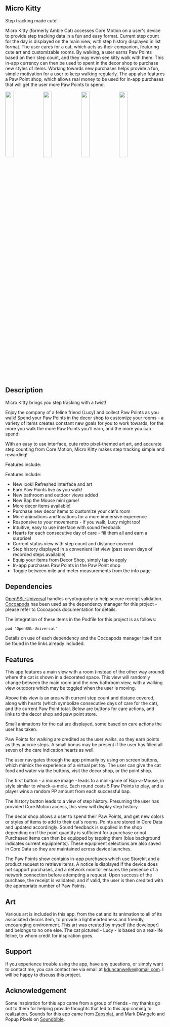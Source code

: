 ## Micro Kitty
Step tracking made cute!

Micro Kitty (formerly Amble Cat) accesses Core Motion on a user's device to provide step tracking data in a fun and easy format. Current step count for the day is displayed on the main view, with step history displayed in list format. The user cares for a cat, which acts as their companion, featuring cute art and customizable rooms. By walking, a user earns Paw Points based on their step count, and they may even see kitty walk with them. This in-app currency can then be used to spent in the decor shop to purchase new styles of items. Working towards new purchases helps provide a fun, simple motivation for a user to keep walking regularly. The app also features a Paw Point shop, which allows real money to be used for in-app purchases that will get the user more Paw Points to spend. 

<img src="http://kduncan-welke.com/MicroKitty1.png" width="23%"> <img src="http://kduncan-welke.com/MicroKitty2.png" width="23%"> <img src="http://kduncan-welke.com/MicroKitty3.png" width="23%"> <img src="http://kduncan-welke.com/MicroKitty4.png" width="23%">

## Description
Micro Kitty brings you step tracking with a twist!

Enjoy the company of a feline friend (Lucy) and collect Paw Points as you walk! Spend your Paw Points in the decor shop to customize your rooms - a variety of items creates constant new goals for you to work towards, for the more you walk the more Paw Points you'll earn, and the more you can spend!

With an easy to use interface, cute retro pixel-themed art art, and accurate step counting from Core Motion, Micro Kitty makes step tracking simple and rewarding!

Features include:

Features include:

* New look! Refreshed interface and art
* Earn Paw Points live as you walk!
* New bathroom and outdoor views added
* New Bap the Mouse mini game!
* More decor items available!
* Purchase new decor items to customize your cat's room
* More animations and locations for a more immersive experience
* Responsive to your movements - if you walk, Lucy might too!
* Intuitive, easy to use interface with sound feedback
* Hearts for each consecutive day of care - fill them all and earn a surprise!
* Current status view with step count and distance covered
* Step history displayed in a convenient list view (past seven days of recorded steps available)
* Equip your items from Decor Shop, simply tap to apply
* In-app purchases Paw Points in the Paw Point shop
* Toggle between mile and meter measurements from the info page

## Dependencies
[OpenSSL-Universal](https://cocoapods.org/pods/OpenSSL-Universal) handles cryptography to help secure receipt validation. [Cocoapods](https://github.com/CocoaPods/CocoaPods) has been used as the dependency manager for this project - please refer to Cocoapods documentation for details.

The integration of these items in the Podfile for this project is as follows:
```
pod 'OpenSSL-Universal'
```

Details on use of each dependency and the Cocoapods manager itself can be found in the links already included.

## Features
This app features a main view with a room (instead of the other way around) where the cat is shown in a decorated space. This view will randomly change between the main room and the new bathroom view, with a walking view outdoors which may be toggled when the user is moving.

Above this view is an area with current step count and distane covered, along with hearts (which symbolize consecutive days of care for the cat), and the current Paw Point total. Below are buttons for care actions, and links to the decor shop and paw point store.

Small animations for the cat are displayed, some based on care actions the user has taken. 

Paw Points for walking are credited as the user walks, so they earn points as they accrue steps. A small bonus may be present if the user has filled all seven of the care indication hearts as well.

The user navigates through the app primarily by using on screen buttons, which mimick the experience of a virtual pet toy. The user can give the cat food and water via the buttons, visit the decor shop, or the point shop.

The first button - a mouse image - leads to a mini-game of Bap-a-Mouse, in style similar to whack-a-mole. Each round costs 5 Paw Points to play, and a player wins a random PP amount from each successful bap.

The history button leads to a view of step history. Presuming the user has provided Core Motion access, this view will display step history.

The decor shop allows a user to spend their Paw Points, and get new colors or styles of items to add to their cat's rooms. Points are stored in Core Data and updated accordingly. Sound feedback is supplied in the shop depending on if the point quantity is sufficient for a purchase or not. Purchased items can then be equipped by tapping them (blue background indicates current equipments). These equipment selections are also saved in Core Data so they are maintained across device launches.

The Paw Points show contains in-app purchases which use Storekit and a product request to retrieve items. A notice is displayed if the device does not support purchases, and a network monitor ensures the presence of a network connection before attempting a request. Upon success of the purchase, the receipt is validated, and if valid, the user is then credited with the appropriate number of Paw Points.

## Art
Various art is included in this app, from the cat and its animation to all of its associated decors item, to provide a lightheartedness and friendly, encouraging environment. This art was created by myself (the developer) and belongs to no one else. The cat pictured - Lucy - is based on a real-life feline, to whom credit for inspiration goes.

## Support
If you experience trouble using the app, have any questions, or simply want to contact me, you can contact me via email at kduncanwelke@gmail.com. I will be happy to discuss this project.

## Acknowledgement
Some inspiration for this app came from a group of friends - my thanks go out to them for helping provide thoughts that led to this app coming to realization. Sounds for this app came from [Zapsplat](http://zapsplat.com), and Mark DiAngelo and Popup Pixels on [Soundbible](http://soundbible.com).
